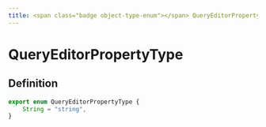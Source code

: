 ```yaml
---
title: <span class="badge object-type-enum"></span> QueryEditorPropertyType
---
```

# <span class="badge object-type-enum"></span> QueryEditorPropertyType

## Definition

```typescript
export enum QueryEditorPropertyType {
	String = "string",
}

```
